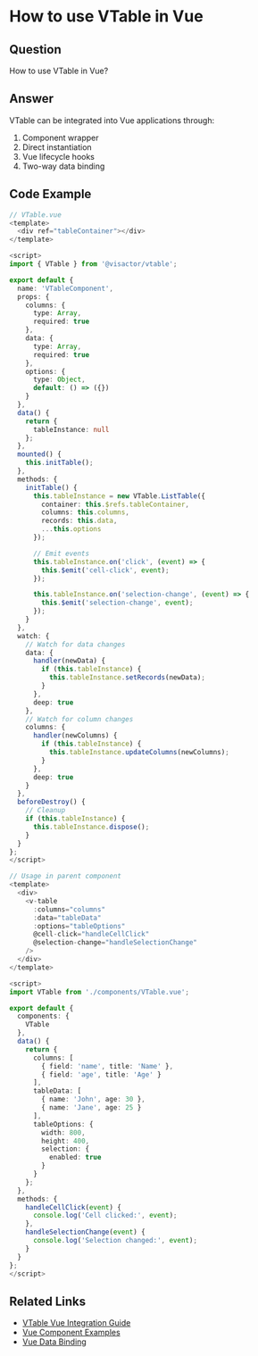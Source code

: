 # How to use VTable in Vue

## Question

How to use VTable in Vue?

## Answer

VTable can be integrated into Vue applications through:
1. Component wrapper
2. Direct instantiation
3. Vue lifecycle hooks
4. Two-way data binding

## Code Example

```typescript
// VTable.vue
<template>
  <div ref="tableContainer"></div>
</template>

<script>
import { VTable } from '@visactor/vtable';

export default {
  name: 'VTableComponent',
  props: {
    columns: {
      type: Array,
      required: true
    },
    data: {
      type: Array,
      required: true
    },
    options: {
      type: Object,
      default: () => ({})
    }
  },
  data() {
    return {
      tableInstance: null
    };
  },
  mounted() {
    this.initTable();
  },
  methods: {
    initTable() {
      this.tableInstance = new VTable.ListTable({
        container: this.$refs.tableContainer,
        columns: this.columns,
        records: this.data,
        ...this.options
      });

      // Emit events
      this.tableInstance.on('click', (event) => {
        this.$emit('cell-click', event);
      });

      this.tableInstance.on('selection-change', (event) => {
        this.$emit('selection-change', event);
      });
    }
  },
  watch: {
    // Watch for data changes
    data: {
      handler(newData) {
        if (this.tableInstance) {
          this.tableInstance.setRecords(newData);
        }
      },
      deep: true
    },
    // Watch for column changes
    columns: {
      handler(newColumns) {
        if (this.tableInstance) {
          this.tableInstance.updateColumns(newColumns);
        }
      },
      deep: true
    }
  },
  beforeDestroy() {
    // Cleanup
    if (this.tableInstance) {
      this.tableInstance.dispose();
    }
  }
};
</script>

// Usage in parent component
<template>
  <div>
    <v-table
      :columns="columns"
      :data="tableData"
      :options="tableOptions"
      @cell-click="handleCellClick"
      @selection-change="handleSelectionChange"
    />
  </div>
</template>

<script>
import VTable from './components/VTable.vue';

export default {
  components: {
    VTable
  },
  data() {
    return {
      columns: [
        { field: 'name', title: 'Name' },
        { field: 'age', title: 'Age' }
      ],
      tableData: [
        { name: 'John', age: 30 },
        { name: 'Jane', age: 25 }
      ],
      tableOptions: {
        width: 800,
        height: 400,
        selection: {
          enabled: true
        }
      }
    };
  },
  methods: {
    handleCellClick(event) {
      console.log('Cell clicked:', event);
    },
    handleSelectionChange(event) {
      console.log('Selection changed:', event);
    }
  }
};
</script>
```

## Related Links

- [VTable Vue Integration Guide](https://visactor.io/vtable/guide/integration/vue)
- [Vue Component Examples](https://visactor.io/vtable/examples/vue/basic)
- [Vue Data Binding](https://visactor.io/vtable/guide/integration/vue_binding)